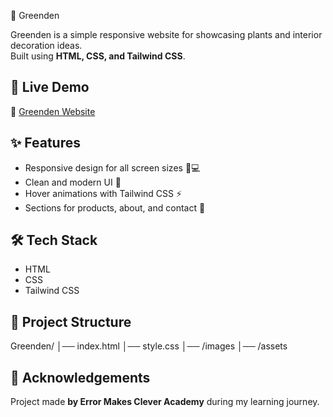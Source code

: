 🌿 Greenden

Greenden is a simple responsive website for showcasing plants and interior decoration ideas.  
Built using **HTML, CSS, and Tailwind CSS**.  

## 🚀 Live Demo
🔗 [Greenden Website](https://uthragiri2005.github.io/Greenden/)

## ✨ Features
- Responsive design for all screen sizes 📱💻  
- Clean and modern UI 🎨  
- Hover animations with Tailwind CSS ⚡  
- Sections for products, about, and contact 📂  

## 🛠️ Tech Stack
- HTML  
- CSS  
- Tailwind CSS  

## 📂 Project Structure

Greenden/
│── index.html
│── style.css
│── /images
│── /assets



## 🙌 Acknowledgements
Project made **by Error Makes Clever Academy** during my learning journey. 
